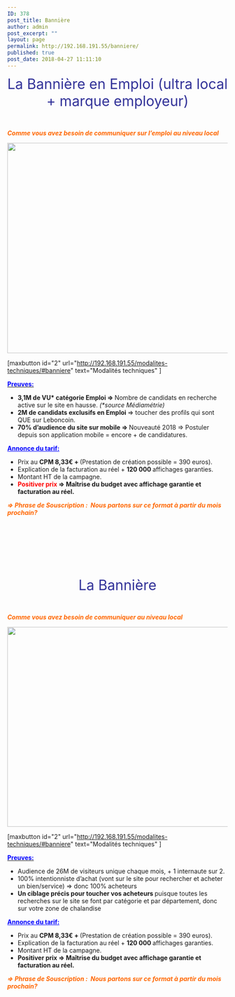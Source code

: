 ```yaml
---
ID: 378
post_title: Bannière
author: admin
post_excerpt: ""
layout: page
permalink: http://192.168.191.55/banniere/
published: true
post_date: 2018-04-27 11:11:10
---
```

<p id="bann" style="text-align: center;"><span style="color: #333399; font-size: 24pt;">La Bannière en Emploi (ultra local + marque employeur)</span></p>
&nbsp;

<span style="color: #ff6600;"><b><i>Comme vous avez besoin de communiquer sur l’emploi au niveau local</i></b></span>

<a href="/wp-content/uploads/2018/05/Bann1.png"><img class="aligncenter size-full wp-image-491" src="/wp-content/uploads/2018/05/Bann1.png" alt="" width="1594" height="481" /></a>

[maxbutton id="2" url="http://192.168.191.55/modalites-techniques/#banniere" text="Modalités techniques" ]

<span style="text-decoration: underline;"><span style="color: #0000ff;"><strong>Preuves:</strong></span></span>
<ul>
 	<li><b>3,1M de VU* catégorie Emploi =&gt; </b>Nombre de candidats en recherche active sur le site en hausse. <i>(*source Médiamétrie)</i></li>
 	<li><b>2M de candidats exclusifs en Emploi </b>=&gt; toucher des profils qui sont QUE sur Leboncoin.</li>
 	<li><b>70% d’audience du site sur mobile =&gt; </b>Nouveauté 2018 =&gt; Postuler depuis son application mobile = encore + de candidatures.</li>
</ul>
<span style="color: #0000ff;"><strong><span style="text-decoration: underline;">Annonce du tarif:</span></strong></span>
<ul>
 	<li>Prix au <b>CPM 8,33€ + </b>(Prestation de création possible = 390 euros).</li>
 	<li>Explication de la facturation au réel + <b>120 000 </b>affichages garanties.</li>
 	<li>Montant HT de la campagne.</li>
 	<li><b><span style="color: #ff0000;">Positiver prix</span> =&gt; </b><b>Maîtrise du budget avec affichage garantie et facturation au réel.</b></li>
</ul>
<span style="color: #ff6600;"><b><i>=&gt; Phrase de Souscription :  </i></b><b><i>Nous partons sur ce format à partir du mois prochain?</i></b></span>

&nbsp;

&nbsp;

&nbsp;

&nbsp;
<p id="bann_bus" style="text-align: center;"><span style="font-size: 24pt; color: #333399;">La Bannière</span></p>
&nbsp;

<span style="color: #ff6600;"><b><i>Comme vous avez besoin de communiquer au niveau local</i></b></span>

<a href="/wp-content/uploads/2018/05/bann_bus1.png"><img class="aligncenter size-full wp-image-492" src="/wp-content/uploads/2018/05/bann_bus1.png" alt="" width="1595" height="457" /></a>

[maxbutton id="2" url="http://192.168.191.55/modalites-techniques/#banniere" text="Modalités techniques" ]

<span style="text-decoration: underline;"><span style="color: #0000ff;"><strong>Preuves:</strong></span></span>
<ul>
 	<li>Audience de 26M de visiteurs unique chaque mois, + 1 internaute sur 2.</li>
 	<li>100% intentionniste d’achat (vont sur le site pour rechercher et acheter un bien/service) =&gt; donc 100% acheteurs</li>
 	<li><b>Un ciblage précis pour toucher vos acheteurs </b>puisque toutes les recherches sur le site se font par catégorie et par département, donc sur votre zone de chalandise</li>
</ul>
<span style="color: #0000ff;"><strong><span style="text-decoration: underline;">Annonce du tarif:</span></strong></span>
<ul>
 	<li>Prix au <b>CPM 8,33€ + </b>(Prestation de création possible = 390 euros).</li>
 	<li>Explication de la facturation au réel + <b>120 000 </b>affichages garanties.</li>
 	<li>Montant HT de la campagne.</li>
 	<li><b>Positiver prix =&gt; </b><b>Maîtrise du budget avec affichage garantie et facturation au réel.</b></li>
</ul>
<span style="color: #ff6600;"><b><i>=&gt; Phrase de Souscription :  </i></b><b><i>Nous partons sur ce format à partir du mois prochain?</i></b></span>